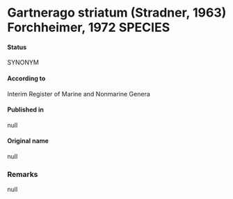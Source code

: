 Gartnerago striatum (Stradner, 1963) Forchheimer, 1972 SPECIES
=======

#### Status
SYNONYM

#### According to
Interim Register of Marine and Nonmarine Genera

#### Published in
null

#### Original name
null

### Remarks
null